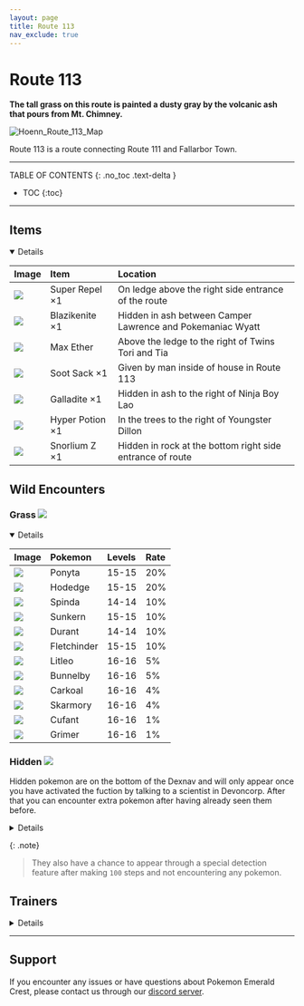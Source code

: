 ```yaml
---
layout: page                  
title: Route 113
nav_exclude: true
---
```


# Route 113

**The tall grass on this route is painted a dusty gray by the volcanic ash that pours from Mt. Chimney.**

![Hoenn_Route_113_Map](https://user-images.githubusercontent.com/109757010/233029497-e66b0775-0c5f-4db3-8f7e-f38ec3e7506b.png)

Route 113 is a route connecting Route 111 and Fallarbor Town.

---

TABLE OF CONTENTS
{: .no_toc .text-delta }

- TOC
{:toc}

---
## Items

<details open markdown="block">

| Image                                                                      | Item                | Location                                                   |
|:---------------------------------------------------------------------------|:--------------------|:-----------------------------------------------------------|
| <img src="https://img.pokemondb.net/sprites/items/super-repel.png">        | Super Repel ×1      | On ledge above the right side entrance of the route        |
| <img src="https://img.pokemondb.net/sprites/items/blazikenite.png">        | Blazikenite  ×1     | Hidden in ash between Camper Lawrence and Pokemaniac Wyatt |
| <img src="https://img.pokemondb.net/sprites/items/max-ether.png">          | Max Ether           | Above the ledge to the right of Twins Tori and Tia         |          
| <img src="https://img.pokemondb.net/sprites/items/soot-sack.png">          | Soot Sack ×1        | Given by man inside of house in Route 113                  |
| <img src="https://img.pokemondb.net/sprites/items/galladite.png">          | Galladite ×1        | Hidden in ash to the right of Ninja Boy Lao                |
| <img src="https://img.pokemondb.net/sprites/items/hyper-potion.png">       | Hyper Potion ×1     | In the trees to the right of Youngster Dillon              |
| <img src="https://img.pokemondb.net/sprites/items/snorlium-z.png">         | Snorlium Z ×1       | Hidden in rock at the bottom right side entrance of route  |

</details>
  
## Wild Encounters

### Grass <img src="https://cdn.discordapp.com/attachments/1069560427312332843/1091325360534212618/RSE_Grass.png">

<details open markdown="block">

| Image                                                                                      | Pokemon             | Levels | Rate|
|:-------------------------------------------------------------------------------------------|:--------------------|:-------|:----|
| <img src="https://img.pokemondb.net/sprites/sword-shield/icon/ponyta.png">                | Ponyta               | 15-15  | 20% |  
| <img src="https://img.pokemondb.net/sprites/sword-shield/icon/honedge.png">               | Hodedge              | 15-15  | 20% |  
| <img src="https://img.pokemondb.net/sprites/sword-shield/icon/spinda.png">                | Spinda               | 14-14  | 10% | 
| <img src="https://img.pokemondb.net/sprites/sword-shield/icon/spinda.png">                | Sunkern              | 15-15  | 10% |  
| <img src="https://img.pokemondb.net/sprites/sword-shield/icon/durant.png">                | Durant               | 14-14  | 10% |  
| <img src="https://img.pokemondb.net/sprites/sword-shield/icon/fletchinder.png">           | Fletchinder          | 15-15  | 10% |  
| <img src="https://img.pokemondb.net/sprites/sword-shield/icon/litleo.png">                | Litleo               | 16-16  | 5%  |  
| <img src="https://img.pokemondb.net/sprites/sword-shield/icon/bunnelby.png">              | Bunnelby             | 16-16  | 5%  |  
| <img src="https://img.pokemondb.net/sprites/sword-shield/icon/carkoal.png">               | Carkoal              | 16-16  | 4%  |  
| <img src="https://img.pokemondb.net/sprites/sword-shield/icon/skarmory.png">              | Skarmory             | 16-16  | 4%  |  
| <img src="https://img.pokemondb.net/sprites/sword-shield/icon/cufant.png">                | Cufant               | 16-16  | 1%  |  
| <img src="https://img.pokemondb.net/sprites/sword-shield/icon/grimer.png">                | Grimer               | 16-16  | 1%  |  
 

</details>




### Hidden <img src="https://cdn.discordapp.com/attachments/1069560427312332843/1091325360534212618/RSE_Grass.png">

Hidden pokemon are on the bottom of the Dexnav and will only appear once you have activated the fuction by talking to a scientist in Devoncorp. After that you can encounter extra pokemon after having already seen them before.

<details close markdown="block">

| Image                                                                                      | Pokemon             | Levels |
|:-------------------------------------------------------------------------------------------|:--------------------|:-------|
| <img src="https://img.pokemondb.net/sprites/scarlet-violet/icon/growlithe-hisuian.png">    | Hisuian Growlith    | 10-12  |
| <img src="https://img.pokemondb.net/sprites/sword-shield/icon/salandit.png">               | Salandit            | 10-12  |
| <img src="https://img.pokemondb.net/sprites/sword-shield/icon/sentret.png">                | Sentret             | 10-12  |

</details>

{: .note}
> They also have a chance to appear through a special detection feature after making `100` steps and not encountering any pokemon.

## Trainers

<details close markdown="block">

| Image                                                                               | Trainer               | Pokemon                                 |
|:------------------------------------------------------------------------------------|:----------------------|:----------------------------------------|
| <img src="https://play.pokemonshowdown.com/sprites/trainers/youngster-gen3rs.png">  | Youngster Jaylen      | Pawniard Lv. 19                         | 
| <img src="https://play.pokemonshowdown.com/sprites/trainers/pokemaniac-gen3rs.png"> | Pokemaniac Wyatt      | Durant Lv. 18,  Aron Lv. 18             | 
| <img src="https://play.pokemonshowdown.com/sprites/trainers/camper-gen3rs.png">     | Camper Lawrence       | Ponyta Lv. 18,  Gloom Lv. 18            |
| <img src="https://play.pokemonshowdown.com/sprites/trainers/ninjaboy-gen3.png">     | Ninja Boy Lung        | Raichu Lv. 18,   Ninjask Lv. 18         |
| <img src="https://play.pokemonshowdown.com/sprites/trainers/parasollady-gen3.png">  | Parasol Lady Madeline | Numel Lv. 19                            | 
| <img src="https://play.pokemonshowdown.com/sprites/trainers/twins-gen3rs.png">      | Twins Tori and Tia    | Braixien Lv. 19,   Torracat Lv. 19      |
| <img src="https://play.pokemonshowdown.com/sprites/trainers/ninjaboy-gen3.png">     | Ninja Boy Lao         | Koffing Lv. 17 x 3                      |
| <img src="https://play.pokemonshowdown.com/sprites/trainers/youngster-gen3rs.png">  | Youngster Dillon      | Magby Lv. 19                            |
| <img src="https://play.pokemonshowdown.com/sprites/trainers/picnicker-gen3rs.png">  | Picnicker Sophie      | Lapras Lv. 17,   Simipour Lv. 19        |
| <img src="https://play.pokemonshowdown.com/sprites/trainers/birdkeeper-gen3.png">   | Birdkeeper Coby       | Fletchinder Lv. 17,   Swellow Lv. 19    |


</details>

---

## Support

If you encounter any issues or have questions about Pokemon Emerald Crest, please contact us through our [discord server].

[discord server]: https://discord.gg/aaghat-s-server-965900074532081674
